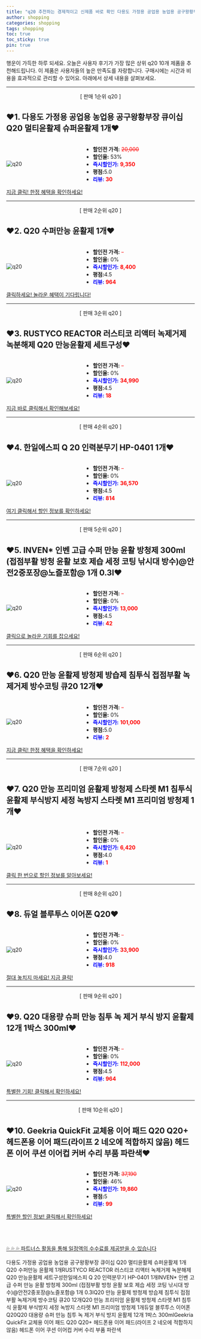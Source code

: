 ```yaml
---
title: "q20 추천하는 경제적이고 신제품 바로 확인 다용도 가정용 공업용 농업용 공구왕황부장"
author: shopping
categories: shopping
tags: shopping
toc: true
toc_sticky: true
pin: true
---
```

행운이 가득한 하루 되세요. 오늘은 사용자 후기가 가장 많은 상위 q20 10개 제품을 추천해드립니다. 이 제품은 사용자들의 높은 만족도를 자랑합니다. 구매시에는 시간과 비용을 효과적으로 관리할 수 있어요. 아래에서 상세 내용을 살펴보세요.

---
<p class="toplist" style="margin: 0 auto; display: block; width: fit-content;">[ 판매 1순위 q20 ]</p>

<h2><strong>❤️1. 다용도 가정용 공업용 농업용 공구왕황부장 큐이십 Q20 멀티윤활제 슈퍼윤활제 1개❤️</strong></h2>

<div style="display: flex; align-items: center;">
    <div style="flex: 0.4;">
        <img src="https://thumbnail6.coupangcdn.com/thumbnails/remote/230x230ex/image/vendor_inventory/abe4/7599e3284c5b69720211dd6639488815572092a010d933cfb88540f2ba82.png" alt="q20" style="max-width: 100%;">
    </div>
    <div style="flex: 0.6; margin-left: 10px;">
        <ul>
            <li><strong>할인전 가격:</strong> <del style="color: red;">20,000</del></li>
            <li><strong>할인율:</strong> 53%</li>
            <li><span style='color:blue'><strong>즉시할인가:</strong></span> <span style='color:red'><strong>9,350</strong></span></li>
            <li><strong>평점:</strong>5.0</li>
            <li><span style='color:blue'><strong>리뷰:</strong></span> <span style='color:red'><strong>30</strong></span></li>
        </ul>
    </div>
</div>
<div class="center">
    <a href="https://William4Davisa.github.io?lptag=AF9450613&subid=githubio&pageKey=7839610158&traceid=V0-153&itemId=21338330948&vendorItemId=88396791123" class="myButton">
        지금 클릭! 한정 혜택을 확인하세요!
    </a>
</div>


---
<p class="toplist" style="margin: 0 auto; display: block; width: fit-content;">[ 판매 2순위 q20 ]</p>

<h2><strong>❤️2. Q20 수퍼만능 윤활제 1개❤️</strong></h2>

<div style="display: flex; align-items: center;">
    <div style="flex: 0.4;">
        <img src="https://thumbnail10.coupangcdn.com/thumbnails/remote/230x230ex/image/vendor_inventory/e54d/768bf1cef842be22b261a2ce5b50e0735e605325930e9237f6d99b50d8aa.jpg" alt="q20" style="max-width: 100%;">
    </div>
    <div style="flex: 0.6; margin-left: 10px;">
        <ul>
            <li><strong>할인전 가격:</strong> <del style="color: red;">-</del></li>
            <li><strong>할인율:</strong> 0%</li>
            <li><span style='color:blue'><strong>즉시할인가:</strong></span> <span style='color:red'><strong>8,400</strong></span></li>
            <li><strong>평점:</strong>4.5</li>
            <li><span style='color:blue'><strong>리뷰:</strong></span> <span style='color:red'><strong>964</strong></span></li>
        </ul>
    </div>
</div>
<div class="center">
    <a href="https://William4Davisa.github.io?lptag=AF9450613&subid=githubio&pageKey=7432490198&traceid=V0-153&itemId=18531861231&vendorItemId=90587048362" class="myButton">
        클릭하세요! 놀라운 혜택이 기다립니다!
    </a>
</div>


---
<p class="toplist" style="margin: 0 auto; display: block; width: fit-content;">[ 판매 3순위 q20 ]</p>

<h2><strong>❤️3. RUSTYCO REACTOR 러스티코 리액터 녹제거제 녹분해제 Q20 만능윤활제 세트구성❤️</strong></h2>

<div style="display: flex; align-items: center;">
    <div style="flex: 0.4;">
        <img src="https://thumbnail6.coupangcdn.com/thumbnails/remote/230x230ex/image/vendor_inventory/9ce8/4da65f49e1c5d383ce4a64c0f83f5f60e2ebf4a08faa9d8f7b68a1e03445.png" alt="q20" style="max-width: 100%;">
    </div>
    <div style="flex: 0.6; margin-left: 10px;">
        <ul>
            <li><strong>할인전 가격:</strong> <del style="color: red;">-</del></li>
            <li><strong>할인율:</strong> 0%</li>
            <li><span style='color:blue'><strong>즉시할인가:</strong></span> <span style='color:red'><strong>34,990</strong></span></li>
            <li><strong>평점:</strong>4.5</li>
            <li><span style='color:blue'><strong>리뷰:</strong></span> <span style='color:red'><strong>18</strong></span></li>
        </ul>
    </div>
</div>
<div class="center">
    <a href="https://William4Davisa.github.io?lptag=AF9450613&subid=githubio&pageKey=7234612050&traceid=V0-153&itemId=18366612242&vendorItemId=88276304673" class="myButton">
        지금 바로 클릭해서 확인해보세요!
    </a>
</div>


---
<p class="toplist" style="margin: 0 auto; display: block; width: fit-content;">[ 판매 4순위 q20 ]</p>

<h2><strong>❤️4. 한일에스피 Q 20 인력분무기 HP-0401 1개❤️</strong></h2>

<div style="display: flex; align-items: center;">
    <div style="flex: 0.4;">
        <img src="https://thumbnail7.coupangcdn.com/thumbnails/remote/230x230ex/image/vendor_inventory/c33f/2d965f80561eee49c3abd9a7ab4e5ec525594cee7c6b3bffd5cd6b7a7921.jpg" alt="q20" style="max-width: 100%;">
    </div>
    <div style="flex: 0.6; margin-left: 10px;">
        <ul>
            <li><strong>할인전 가격:</strong> <del style="color: red;">-</del></li>
            <li><strong>할인율:</strong> 0%</li>
            <li><span style='color:blue'><strong>즉시할인가:</strong></span> <span style='color:red'><strong>36,570</strong></span></li>
            <li><strong>평점:</strong>4.5</li>
            <li><span style='color:blue'><strong>리뷰:</strong></span> <span style='color:red'><strong>814</strong></span></li>
        </ul>
    </div>
</div>
<div class="center">
    <a href="https://William4Davisa.github.io?lptag=AF9450613&subid=githubio&pageKey=106474051&traceid=V0-153&itemId=321888317&vendorItemId=70166971361" class="myButton">
        여기 클릭해서 할인 정보를 확인하세요!
    </a>
</div>


---
<p class="toplist" style="margin: 0 auto; display: block; width: fit-content;">[ 판매 5순위 q20 ]</p>

<h2><strong>❤️5. INVEN* 인벤 고급 수퍼 만능 윤활 방청제 300ml (접점부활 방청 윤활 보호 제습 세정 코팅 낚시대 방수)@안전2중포장@노즐포함@ 1개 0.3l❤️</strong></h2>

<div style="display: flex; align-items: center;">
    <div style="flex: 0.4;">
        <img src="https://thumbnail6.coupangcdn.com/thumbnails/remote/230x230ex/image/vendor_inventory/aaa9/04cac91fe3527ae8eb7ecd703e21e44856279c4d6764094d002784502bf1.jpg" alt="q20" style="max-width: 100%;">
    </div>
    <div style="flex: 0.6; margin-left: 10px;">
        <ul>
            <li><strong>할인전 가격:</strong> <del style="color: red;">-</del></li>
            <li><strong>할인율:</strong> 0%</li>
            <li><span style='color:blue'><strong>즉시할인가:</strong></span> <span style='color:red'><strong>13,000</strong></span></li>
            <li><strong>평점:</strong>4.5</li>
            <li><span style='color:blue'><strong>리뷰:</strong></span> <span style='color:red'><strong>42</strong></span></li>
        </ul>
    </div>
</div>
<div class="center">
    <a href="https://William4Davisa.github.io?lptag=AF9450613&subid=githubio&pageKey=7717704282&traceid=V0-153&itemId=20704212989&vendorItemId=76738508950" class="myButton">
        클릭으로 놀라운 기회를 잡으세요!
    </a>
</div>


---
<p class="toplist" style="margin: 0 auto; display: block; width: fit-content;">[ 판매 6순위 q20 ]</p>

<h2><strong>❤️6. Q20 만능 윤활제 방청제 방습제 침투식 접점부활 녹제거제 방수코팅 큐20 12개❤️</strong></h2>

<div style="display: flex; align-items: center;">
    <div style="flex: 0.4;">
        <img src="https://thumbnail9.coupangcdn.com/thumbnails/remote/230x230ex/image/vendor_inventory/6f3a/e5752fabc837cbe64e6fa55e8742123fa1f75746fc6b43d49f329da99c99.jpeg" alt="q20" style="max-width: 100%;">
    </div>
    <div style="flex: 0.6; margin-left: 10px;">
        <ul>
            <li><strong>할인전 가격:</strong> <del style="color: red;">-</del></li>
            <li><strong>할인율:</strong> 0%</li>
            <li><span style='color:blue'><strong>즉시할인가:</strong></span> <span style='color:red'><strong>101,000</strong></span></li>
            <li><strong>평점:</strong>5.0</li>
            <li><span style='color:blue'><strong>리뷰:</strong></span> <span style='color:red'><strong>2</strong></span></li>
        </ul>
    </div>
</div>
<div class="center">
    <a href="https://William4Davisa.github.io?lptag=AF9450613&subid=githubio&pageKey=7432497685&traceid=V0-153&itemId=19307043807&vendorItemId=86364144865" class="myButton">
        지금 클릭! 한정 혜택을 확인하세요!
    </a>
</div>


---
<p class="toplist" style="margin: 0 auto; display: block; width: fit-content;">[ 판매 7순위 q20 ]</p>

<h2><strong>❤️7. Q20 만능 프리미엄 윤활제 방청제 스타렛 M1 침투식 윤활제 부식방지 세정 녹방지 스타렛 M1 프리미엄 방청제 1개❤️</strong></h2>

<div style="display: flex; align-items: center;">
    <div style="flex: 0.4;">
        <img src="https://thumbnail10.coupangcdn.com/thumbnails/remote/230x230ex/image/vendor_inventory/6011/92ceffcb636d7e2c5d3a1f43572d6a1529f9ad8d2b70a8999ce0059432a4.jpg" alt="q20" style="max-width: 100%;">
    </div>
    <div style="flex: 0.6; margin-left: 10px;">
        <ul>
            <li><strong>할인전 가격:</strong> <del style="color: red;">-</del></li>
            <li><strong>할인율:</strong> 0%</li>
            <li><span style='color:blue'><strong>즉시할인가:</strong></span> <span style='color:red'><strong>6,420</strong></span></li>
            <li><strong>평점:</strong>4.0</li>
            <li><span style='color:blue'><strong>리뷰:</strong></span> <span style='color:red'><strong>1</strong></span></li>
        </ul>
    </div>
</div>
<div class="center">
    <a href="https://William4Davisa.github.io?lptag=AF9450613&subid=githubio&pageKey=7646443768&traceid=V0-153&itemId=20332745784&vendorItemId=82888404213" class="myButton">
        클릭 한 번으로 할인 정보를 알아보세요!
    </a>
</div>


---
<p class="toplist" style="margin: 0 auto; display: block; width: fit-content;">[ 판매 8순위 q20 ]</p>

<h2><strong>❤️8. 듀얼 블루투스 이어폰 Q20❤️</strong></h2>

<div style="display: flex; align-items: center;">
    <div style="flex: 0.4;">
        <img src="https://thumbnail10.coupangcdn.com/thumbnails/remote/230x230ex/image/retail/images/2884088346059801-14f2ab21-c441-4db0-8261-85a03e1722ce.png" alt="q20" style="max-width: 100%;">
    </div>
    <div style="flex: 0.6; margin-left: 10px;">
        <ul>
            <li><strong>할인전 가격:</strong> <del style="color: red;">-</del></li>
            <li><strong>할인율:</strong> 0%</li>
            <li><span style='color:blue'><strong>즉시할인가:</strong></span> <span style='color:red'><strong>33,900</strong></span></li>
            <li><strong>평점:</strong>4.0</li>
            <li><span style='color:blue'><strong>리뷰:</strong></span> <span style='color:red'><strong>918</strong></span></li>
        </ul>
    </div>
</div>
<div class="center">
    <a href="https://William4Davisa.github.io?lptag=AF9450613&subid=githubio&pageKey=4977883094&traceid=V0-153&itemId=6620713653&vendorItemId=73914597592" class="myButton">
        절대 놓치지 마세요! 지금 클릭!
    </a>
</div>


---
<p class="toplist" style="margin: 0 auto; display: block; width: fit-content;">[ 판매 9순위 q20 ]</p>

<h2><strong>❤️9. Q20 대용량 슈퍼 만능 침투 녹 제거 부식 방지 윤활제 12개 1박스 300ml❤️</strong></h2>

<div style="display: flex; align-items: center;">
    <div style="flex: 0.4;">
        <img src="https://thumbnail10.coupangcdn.com/thumbnails/remote/230x230ex/image/vendor_inventory/e378/da7f080f7ab2469bf8849270ed475b2e40ed2482ce1af7642513a3a88cd9.png" alt="q20" style="max-width: 100%;">
    </div>
    <div style="flex: 0.6; margin-left: 10px;">
        <ul>
            <li><strong>할인전 가격:</strong> <del style="color: red;">-</del></li>
            <li><strong>할인율:</strong> 0%</li>
            <li><span style='color:blue'><strong>즉시할인가:</strong></span> <span style='color:red'><strong>112,000</strong></span></li>
            <li><strong>평점:</strong>4.5</li>
            <li><span style='color:blue'><strong>리뷰:</strong></span> <span style='color:red'><strong>964</strong></span></li>
        </ul>
    </div>
</div>
<div class="center">
    <a href="https://William4Davisa.github.io?lptag=AF9450613&subid=githubio&pageKey=7432490198&traceid=V0-153&itemId=22315300669&vendorItemId=89360697824" class="myButton">
        특별한 기회! 클릭해서 확인하세요!
    </a>
</div>


---
<p class="toplist" style="margin: 0 auto; display: block; width: fit-content;">[ 판매 10순위 q20 ]</p>

<h2><strong>❤️10. Geekria QuickFit 교체용 이어 패드 Q20 Q20+ 헤드폰용 이어 패드(라이프 2 네오에 적합하지 않음) 헤드폰 이어 쿠션 이어컵 커버 수리 부품 파란색❤️</strong></h2>

<div style="display: flex; align-items: center;">
    <div style="flex: 0.4;">
        <img src="https://thumbnail8.coupangcdn.com/thumbnails/remote/230x230ex/image/vendor_inventory/c496/1337fda6c7dabb9b35a537f107b462670fc191e135ddf32fe2f72a0010b3.jpg" alt="q20" style="max-width: 100%;">
    </div>
    <div style="flex: 0.6; margin-left: 10px;">
        <ul>
            <li><strong>할인전 가격:</strong> <del style="color: red;">37,190</del></li>
            <li><strong>할인율:</strong> 46%</li>
            <li><span style='color:blue'><strong>즉시할인가:</strong></span> <span style='color:red'><strong>19,860</strong></span></li>
            <li><strong>평점:</strong>5</li>
            <li><span style='color:blue'><strong>리뷰:</strong></span> <span style='color:red'><strong>99</strong></span></li>
        </ul>
    </div>
</div>
<div class="center">
    <a href="https://William4Davisa.github.io?lptag=AF9450613&subid=githubio&pageKey=8161516275&traceid=V0-153&itemId=23270260941&vendorItemId=90302603837" class="myButton">
        특별한 할인 정보! 클릭해서 확인하세요!
    </a>
</div>

<br><br><br>[💦 💦 💦 파트너스 활동을 통해 일정액의 수수료를 제공받을 수 있습니다](https://link.coupang.com/a/bcpT2c)<br><br>다용도 가정용 공업용 농업용 공구왕황부장 큐이십 Q20 멀티윤활제 슈퍼윤활제 1개Q20 수퍼만능 윤활제 1개RUSTYCO REACTOR 러스티코 리액터 녹제거제 녹분해제 Q20 만능윤활제 세트구성한일에스피 Q 20 인력분무기 HP-0401 1개INVEN* 인벤 고급 수퍼 만능 윤활 방청제 300ml (접점부활 방청 윤활 보호 제습 세정 코팅 낚시대 방수)@안전2중포장@노즐포함@ 1개 0.3lQ20 만능 윤활제 방청제 방습제 침투식 접점부활 녹제거제 방수코팅 큐20 12개Q20 만능 프리미엄 윤활제 방청제 스타렛 M1 침투식 윤활제 부식방지 세정 녹방지 스타렛 M1 프리미엄 방청제 1개듀얼 블루투스 이어폰 Q20Q20 대용량 슈퍼 만능 침투 녹 제거 부식 방지 윤활제 12개 1박스 300mlGeekria QuickFit 교체용 이어 패드 Q20 Q20+ 헤드폰용 이어 패드(라이프 2 네오에 적합하지 않음) 헤드폰 이어 쿠션 이어컵 커버 수리 부품 파란색